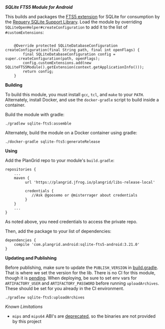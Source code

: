 ***SQLite FTS5 Module for Android***

This builds and packages the [FTS5 extension](https://sqlite.org/fts5.html) for SQLite for consumption by the [Requery SQLite Support Library](https://github.com/requery/sqlite-android). Load the module by overriding `SQLiteOpenHelper#createConfiguration` to add it to the list of `#customExtensions`:
```

    @Override protected SQLiteDatabaseConfiguration createConfiguration(final String path, final int openFlags) {
        final SQLiteDatabaseConfiguration config = super.createConfiguration(path, openFlags);
        config.customExtensions.add(new SQLiteFTS5Module().getExtension(context.getApplicationInfo()));
        return config;
    }
```

**Building**

To build this module, you must install `gcc`, `tcl`, and `make` to your `PATH`. Alternately, install Docker, and use the `docker-gradle` script to build inside a container.

Build the module with gradle:
```
./gradlew sqlite-fts5:assemble
```

Alternately, build the module on a Docker container using gradle:
```
./docker-gradle sqlite-fts5:generateRelease
```

**Using**

Add the PlanGrid repo to your module's `build.gradle`:
```
repositories {
    ...
    maven {
         url 'https://plangrid.jfrog.io/plangrid/libs-release-local'
         
         credentials {
            //Ask @goosemo or @misterrager about credentials
         }
    }
    ...
}
```

As noted above, you need credentials to access the private repo.

Then, add the package to your list of dependencies:
```
dependencies {
    compile 'com.plangrid.android:sqlite-fts5-android:3.21.0'
}
```

**Updating and Publishing**

Before publishing, make sure to update the `PUBLISH_VERSION` in [build.gradle](https://github.com/plangrid/SQLite-FTS5-Android/blob/master/sqlite-fts5/build.gradle). That is where we set the version for the lib. There is no CI for this module, though it is [pending](https://plangrid.atlassian.net/browse/AN-4130). When deploying, be sure to set env vars for `ARTIFACTORY_USER` and `ARTIFACTORY_PASSWORD` before running `uploadArchives`. These should be set for you already in the CI environment.

```
./gradlew sqlite-fts5:uploadArchives
```

*Known Limitations*
- `mips` and `mips64` ABI's are [deprecated](https://developer.android.com/ndk/guides/mips.html), so the binaries are not provided by this project
